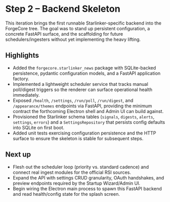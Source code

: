 # Step 2 – Backend Skeleton

This iteration brings the first runnable Starlinker-specific backend into the
ForgeCore tree. The goal was to stand up persistent configuration, a concrete
FastAPI surface, and the scaffolding for future schedulers/ingesters without yet
implementing the heavy lifting.

## Highlights

- Added the `forgecore.starlinker_news` package with SQLite-backed persistence,
  pydantic configuration models, and a FastAPI application factory.
- Implemented a lightweight scheduler service that tracks manual poll/digest
  triggers so the renderer can surface operational health immediately.
- Exposed `/health`, `/settings`, `/run/poll`, `/run/digest`, and
  `/appearance/themes` endpoints via FastAPI, providing the minimum contract the
  forthcoming Electron shell and Admin UI can build against.
- Provisioned the Starlinker schema tables (`signals`, `digests`, `alerts`,
  `settings`, `errors`) and a `SettingsRepository` that persists config defaults
  into SQLite on first boot.
- Added unit tests exercising configuration persistence and the HTTP surface to
  ensure the skeleton is stable for subsequent steps.

## Next up

- Flesh out the scheduler loop (priority vs. standard cadence) and connect real
  ingest modules for the official RSI sources.
- Expand the API with settings CRUD granularity, OAuth handshakes, and preview
  endpoints required by the Startup Wizard/Admin UI.
- Begin wiring the Electron main process to spawn this FastAPI backend and read
  health/config state for the splash screen.
